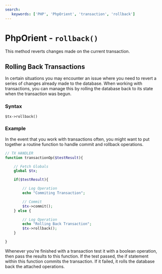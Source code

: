 ```yaml
---
search:
   keywords: ['PHP', 'PhpOrient', 'transaction', 'rollback']
---
```


# PhpOrient - `rollback()`

This method reverts changes made on the current transaction.


## Rolling Back Transactions

In certain situations you may encounter an issue where you need to revert a series of changes already made to the database.  When working with transactions, you can manage this by rolling the database back to its state when the transaction was begun.


### Syntax

```
$tx->rollback()
```

### Example

In the event that you work with transactions often, you might want to put together a routine function to handle commit and rollback operations.

```php
// TX HANDLER
function transactionOp($testResult){

	// Fetch Globals
	global $tx;

	if($testResult){

		// Log Operation
		echo "Commiting Transaction";

		// Commit
		$tx->commit();
	} else {

		// Log Operation
		echo "Rolling Back Transaction";
		$tx->rollback();
	}

}
```

Whenever you're finished with a transaction test it with a boolean operation, then pass the results to this function.  If the test passed, the if statement within this function commits the transaction.  If it failed, it rolls the database back the attached operations. 
